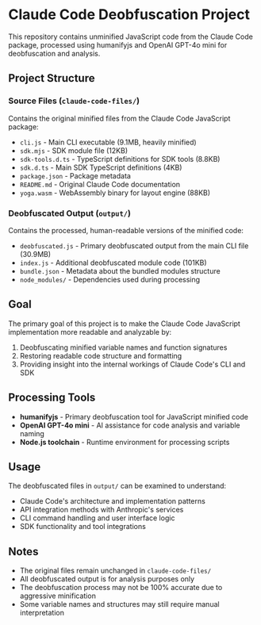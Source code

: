 # Claude Code Deobfuscation Project

This repository contains unminified JavaScript code from the Claude Code package, processed using humanifyjs and OpenAI GPT-4o mini for deobfuscation and analysis.

## Project Structure

### Source Files (`claude-code-files/`)

Contains the original minified files from the Claude Code JavaScript package:

- `cli.js` - Main CLI executable (9.1MB, heavily minified)
- `sdk.mjs` - SDK module file (12KB)
- `sdk-tools.d.ts` - TypeScript definitions for SDK tools (8.8KB)
- `sdk.d.ts` - Main SDK TypeScript definitions (4KB)
- `package.json` - Package metadata
- `README.md` - Original Claude Code documentation
- `yoga.wasm` - WebAssembly binary for layout engine (88KB)

### Deobfuscated Output (`output/`)

Contains the processed, human-readable versions of the minified code:

- `deobfuscated.js` - Primary deobfuscated output from the main CLI file (30.9MB)
- `index.js` - Additional deobfuscated module code (101KB) 
- `bundle.json` - Metadata about the bundled modules structure
- `node_modules/` - Dependencies used during processing

## Goal

The primary goal of this project is to make the Claude Code JavaScript implementation more readable and analyzable by:

1. Deobfuscating minified variable names and function signatures
2. Restoring readable code structure and formatting
3. Providing insight into the internal workings of Claude Code's CLI and SDK

## Processing Tools

- **humanifyjs** - Primary deobfuscation tool for JavaScript minified code
- **OpenAI GPT-4o mini** - AI assistance for code analysis and variable naming
- **Node.js toolchain** - Runtime environment for processing scripts

## Usage

The deobfuscated files in `output/` can be examined to understand:
- Claude Code's architecture and implementation patterns
- API integration methods with Anthropic's services
- CLI command handling and user interface logic
- SDK functionality and tool integrations

## Notes

- The original files remain unchanged in `claude-code-files/`
- All deobfuscated output is for analysis purposes only
- The deobfuscation process may not be 100% accurate due to aggressive minification
- Some variable names and structures may still require manual interpretation